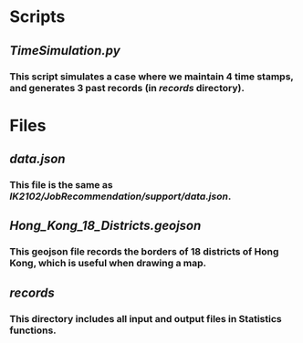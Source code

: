 # Scripts

## *TimeSimulation.py*
### This script simulates a case where we maintain 4 time stamps, and generates 3 past records (in *records* directory).


# Files

## *data.json*
### This file is the same as *IK2102/JobRecommendation/support/data.json*.

## *Hong_Kong_18_Districts.geojson*
### This geojson file records the borders of 18 districts of Hong Kong, which is useful when drawing a map.

## *records*
### This directory includes all input and output files in **Statistics** functions.